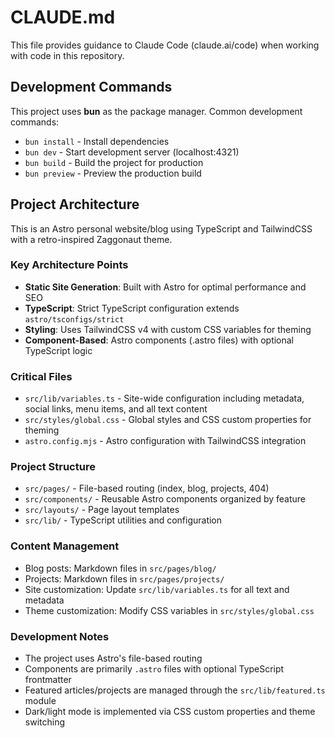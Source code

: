 # CLAUDE.md

This file provides guidance to Claude Code (claude.ai/code) when working with code in this repository.

## Development Commands

This project uses **bun** as the package manager. Common development commands:

- `bun install` - Install dependencies
- `bun dev` - Start development server (localhost:4321)
- `bun build` - Build the project for production
- `bun preview` - Preview the production build

## Project Architecture

This is an Astro personal website/blog using TypeScript and TailwindCSS with a retro-inspired Zaggonaut theme.

### Key Architecture Points

- **Static Site Generation**: Built with Astro for optimal performance and SEO
- **TypeScript**: Strict TypeScript configuration extends `astro/tsconfigs/strict`
- **Styling**: Uses TailwindCSS v4 with custom CSS variables for theming
- **Component-Based**: Astro components (.astro files) with optional TypeScript logic

### Critical Files

- `src/lib/variables.ts` - Site-wide configuration including metadata, social links, menu items, and all text content
- `src/styles/global.css` - Global styles and CSS custom properties for theming
- `astro.config.mjs` - Astro configuration with TailwindCSS integration

### Project Structure

- `src/pages/` - File-based routing (index, blog, projects, 404)
- `src/components/` - Reusable Astro components organized by feature
- `src/layouts/` - Page layout templates
- `src/lib/` - TypeScript utilities and configuration

### Content Management

- Blog posts: Markdown files in `src/pages/blog/`
- Projects: Markdown files in `src/pages/projects/`
- Site customization: Update `src/lib/variables.ts` for all text and metadata
- Theme customization: Modify CSS variables in `src/styles/global.css`

### Development Notes

- The project uses Astro's file-based routing
- Components are primarily `.astro` files with optional TypeScript frontmatter
- Featured articles/projects are managed through the `src/lib/featured.ts` module
- Dark/light mode is implemented via CSS custom properties and theme switching